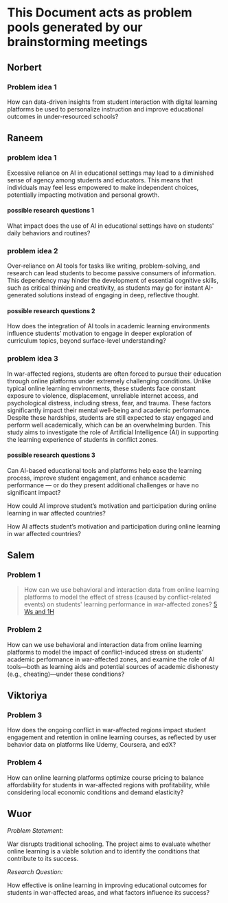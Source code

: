 # This Document acts as problem pools generated by our brainstorming meetings

## Norbert

### Problem idea 1

How can data-driven insights from student interaction with digital learning platforms be used to personalize instruction and improve educational outcomes in under-resourced schools?

## Raneem

### problem idea 1

Excessive reliance on AI in educational settings may lead to a diminished sense of agency among students and educators. This means that individuals may feel less empowered to make independent choices, potentially impacting motivation and personal growth.

#### possible research questions 1

What impact does the use of AI in educational settings have on students' daily behaviors and routines?

### problem idea 2

Over-reliance on AI tools for tasks like writing, problem-solving, and research can lead students to become passive consumers of
information. This dependency may hinder the development of essential cognitive skills, such as critical thinking and creativity, as students may go for instant AI-generated solutions instead of engaging in deep, reflective thought.

#### possible research questions 2

How does the integration of AI tools in academic learning environments influence students’ motivation to engage in deeper exploration of curriculum topics, beyond surface-level understanding?

### problem idea 3

In war-affected regions, students are often forced to pursue their education through online platforms under extremely challenging conditions. Unlike typical online learning environments, these students face constant exposure to violence, displacement,
unreliable internet access, and psychological distress, including stress, fear, and trauma. These factors significantly impact their mental well-being and academic performance. Despite these hardships, students are still expected to stay engaged and
perform well academically, which can be an overwhelming burden.
This study aims to investigate the role of Artificial Intelligence (AI) in supporting the learning experience of students in conflict zones.

#### possible research questions 3

Can AI-based educational tools and platforms help ease the learning process, improve student engagement, and enhance academic performance — or do they present additional challenges or have no significant impact?

How could AI improve student’s motivation and participation during online learning in
war affected countries?

How AI affects student’s motivation and participation during online learning in war affected countries?

## Salem

### Problem 1

> How can we use behavioral and interaction data from online learning platforms
> to model the effect of stress (caused by conflict-related events) on students'
> learning performance in war-affected zones?
> [5 Ws and 1H](/0_domain_study/5Ws_and_1_H.md#problem-1)

### Problem 2

How can we use behavioral and interaction data from online learning platforms to
model the impact of conflict-induced stress on students’ academic performance in
war-affected zones, and examine the role of AI tools—both as learning aids and
potential sources of academic dishonesty (e.g., cheating)—under these conditions?

## Viktoriya

### Problem 3

How does the ongoing conflict in war-affected regions impact student engagement and retention in online learning courses, as reflected by user behavior data on platforms like Udemy, Coursera, and edX?

### Problem 4

How can online learning platforms optimize course pricing to balance affordability for students in war-affected regions with profitability, while considering local economic conditions and demand elasticity?

## Wuor

*Problem Statement:*

War disrupts traditional schooling. The project aims to evaluate whether online learning is a viable solution and to identify the conditions that contribute to its success.

*Research Question:*

How effective is online learning in improving educational outcomes for students in war-affected areas, and what factors influence its success?
